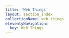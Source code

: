 ```yaml
---
title: 'Web Things'
layout: section_index
collectionName: web-things
eleventyNavigation:
  key: Web Things
---
```

